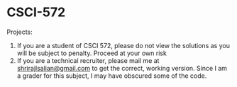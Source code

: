 # CSCI-572
Projects:
1. If you are a student of CSCI 572, please do not view the solutions as you will be subject to penalty. Proceed at your own risk
2. If you are a technical recruiter, please mail me at shrirajlsalian@gmail.com to get the correct, working version. Since I am a grader for this subject, I may have obscured some of the code.
